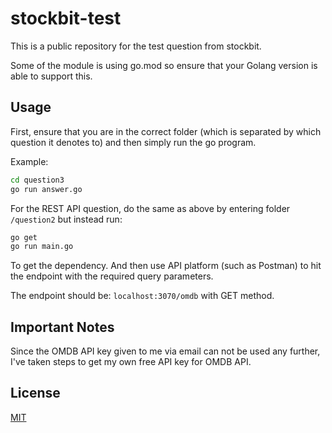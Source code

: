 # stockbit-test
This is a public repository for the test question from stockbit.

Some of the module is using go.mod so ensure that your Golang version is able to support this.

## Usage

First, ensure that you are in the correct folder (which is separated by which question it denotes to) and then simply run the go program.

Example:

```bash
cd question3
go run answer.go
```

For the REST API question, do the same as above by entering folder `/question2` but instead run:

```bash
go get
go run main.go
```

To get the dependency. And then use API platform (such as Postman) to hit the endpoint with the required query parameters.

The endpoint should be: `localhost:3070/omdb` with GET method.

## Important Notes

Since the OMDB API key given to me via email can not be used any further, I've taken steps to get my own free API key for OMDB API.

## License
[MIT](https://choosealicense.com/licenses/mit/)
